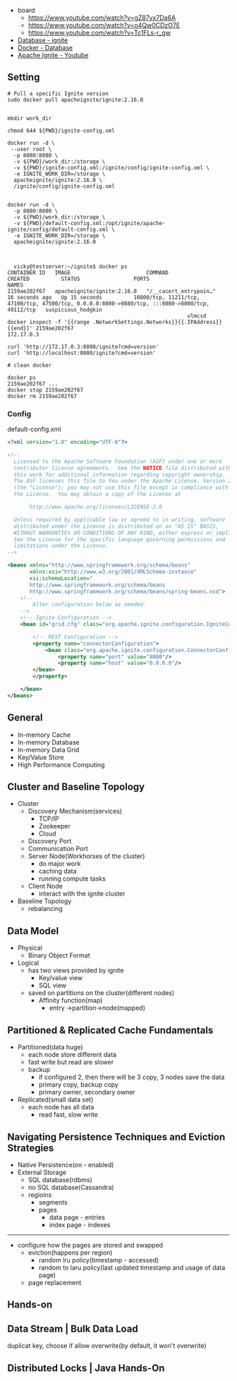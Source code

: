 - board
  - https://www.youtube.com/watch?v=gZ87vx7Da6A
  - https://www.youtube.com/watch?v=o4Qw0CDzO7E
  - https://www.youtube.com/watch?v=Tc1FLs-r_gw
- [Database - ignite](https://ignite.apache.org/docs/latest/installation/installing-using-docker)
- [Docker - Database](https://hub.docker.com/r/apacheignite/ignite/)
- [Apache Ignite - Youtube](https://www.youtube.com/watch?list=PLpxcSt9FGVVE_zTKTxNgyD4-UvTBFIur0)

## Setting

```shell
# Pull a specific Ignite version
sudo docker pull apacheignite/ignite:2.16.0


mkdir work_dir

chmod 644 ${PWD}/ignite-config.xml

docker run -d \
 --user root \
  -p 8080:8080 \
  -v ${PWD}/work_dir:/storage \
  -v ${PWD}/ignite-config.xml:/ignite/config/ignite-config.xml \
  -e IGNITE_WORK_DIR=/storage \
  apacheignite/ignite:2.16.0 \
  /ignite/config/ignite-config.xml


docker run -d \
  -p 8080:8080 \
  -v ${PWD}/work_dir:/storage \
  -v ${PWD}/default-config.xml:/opt/ignite/apache-ignite/config/default-config.xml \
  -e IGNITE_WORK_DIR=/storage \
  apacheignite/ignite:2.16.0



  vicky@testserver:~/ignite$ docker ps
CONTAINER ID   IMAGE                        COMMAND                  CREATED          STATUS                 PORTS                                                                                              NAMES
2159ae202f67   apacheignite/ignite:2.16.0   "/__cacert_entrypoin…"   16 seconds ago   Up 15 seconds          10800/tcp, 11211/tcp, 47100/tcp, 47500/tcp, 0.0.0.0:8080->8080/tcp, :::8080->8080/tcp, 49112/tcp   suspicious_hodgkin
                                                         vlmcsd
docker inspect -f '{{range .NetworkSettings.Networks}}{{.IPAddress}}{{end}}' 2159ae202f67
172.17.0.3

curl 'http://172.17.0.3:8080/ignite?cmd=version'
curl 'http://localhost:8080/ignite?cmd=version'
```

```shell
# clean docker

docker ps
2159ae202f67 ...
docker stop 2159ae202f67
docker rm 2159ae202f67

```

### Config

default-config.xml

```xml
<?xml version="1.0" encoding="UTF-8"?>

<!--
  Licensed to the Apache Software Foundation (ASF) under one or more
  contributor license agreements.  See the NOTICE file distributed with
  this work for additional information regarding copyright ownership.
  The ASF licenses this file to You under the Apache License, Version 2.0
  (the "License"); you may not use this file except in compliance with
  the License.  You may obtain a copy of the License at

       http://www.apache.org/licenses/LICENSE-2.0

  Unless required by applicable law or agreed to in writing, software
  distributed under the License is distributed on an "AS IS" BASIS,
  WITHOUT WARRANTIES OR CONDITIONS OF ANY KIND, either express or implied.
  See the License for the specific language governing permissions and
  limitations under the License.
-->

<beans xmlns="http://www.springframework.org/schema/beans"
       xmlns:xsi="http://www.w3.org/2001/XMLSchema-instance"
       xsi:schemaLocation="
       http://www.springframework.org/schema/beans
       http://www.springframework.org/schema/beans/spring-beans.xsd">
    <!--
        Alter configuration below as needed.
    -->
    <!-- Ignite Configuration -->
    <bean id="grid.cfg" class="org.apache.ignite.configuration.IgniteConfiguration">

        <!-- REST Configuration -->
        <property name="connectorConfiguration">
            <bean class="org.apache.ignite.configuration.ConnectorConfiguration">
                <property name="port" value="8080"/>
                <property name="host" value="0.0.0.0"/>
	    </bean>
        </property>

    </bean>
</beans>
```

## General

- In-memory Cache
- In-memory Database
- In-memory Data Grid
- Key/Value Store
- High Performance Computing

## Cluster and Baseline Topology

- Cluster
  - Discovery Mechanism(services)
    - TCP/IP
    - Zookeeper
    - Cloud
  - Discovery Port
  - Communication Port
  - Server Node(Workhorses of the cluster)
    - do major work
    - caching data
    - running compute tasks
  - Client Node
    - interact with the ignite cluster
- Baseline Topology
  - rebalancing

## Data Model

- Physical
  - Binary Object Format
- Logical
  - has two views provided by ignite
    - Key/value view
    - SQL view
  - saved on partitions on the cluster(different nodes)
    - Affinity function(map)
      - entry ->partition->node(mapped)

## Partitioned & Replicated Cache Fundamentals

- Partitioned(data huge)
  - each node store different data
  - fast write but read are slower
  - backup
    - if configured 2, then there will be 3 copy, 3 nodes save the data
    - primary copy, backup copy
    - primary owner, secondary owner
- Replicated(small data set)
  - each node has all data
    - read fast, slow write

## Navigating Persistence Techniques and Eviction Strategies

- Native Persistence(on - enabled)
- External Storage
  - SQL database(rdbms)
  - no SQL database(Cassandra)
  - regioins
    - segments
    - pages
      - data page - entries
      - index page - indexes

---

- configure how the pages are stored and swapped
  - eviction(happens per region)
    - random lru policy(timestamp - accessed)
    - random to laru policy(last updated timestamp and usage of data page)
  - page replacement

## Hands-on

## Data Stream | Bulk Data Load

duplicat key, choose if allow overwrite(by default, it won't overwrite)

## Distributed Locks | Java Hands-On


